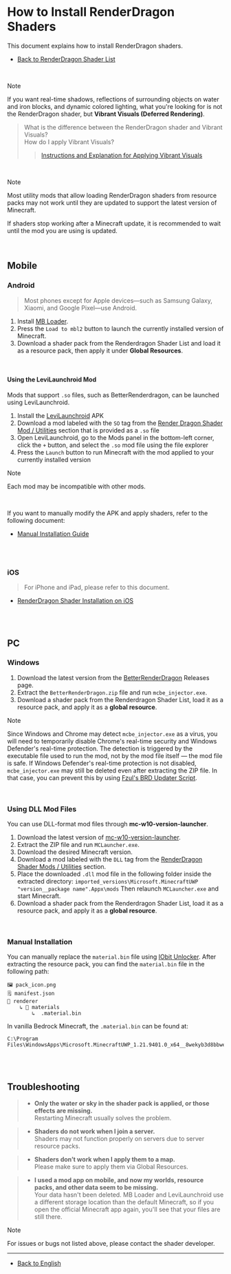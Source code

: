 # How to Install RenderDragon Shaders

This document explains how to install RenderDragon shaders.

- [Back to RenderDragon Shader List](/README.md)

<br>

> [!NOTE]
> If you want real-time shadows, reflections of surrounding objects on water and iron blocks, and dynamic colored lighting, what you're looking for is not the RenderDragon shader, but **Vibrant Visuals (Deferred Rendering)**.

> What is the difference between the RenderDragon shader and Vibrant Visuals?  
> How do I apply Vibrant Visuals?  
> > [Instructions and Explanation for Applying Vibrant Visuals](/docs/virbrant_visuals.md)

<br>

> [!NOTE]
> Most utility mods that allow loading RenderDragon shaders from resource packs may not work until they are updated to support the latest version of Minecraft.
>
> If shaders stop working after a Minecraft update, it is recommended to wait until the mod you are using is updated.

<br>

## Mobile

### Android

> Most phones except for Apple devices—such as Samsung Galaxy, Xiaomi, and Google Pixel—use Android.

1. Install [MB Loader](https://github.com/DominoKorean/Render-dragon-shader-list/blob/main/README.md#mb-loader).
2. Press the `Load to mbl2` button to launch the currently installed version of Minecraft.
3. Download a shader pack from the Renderdragon Shader List and load it as a resource pack, then apply it under **Global Resources**.

<br>

#### Using the LeviLaunchroid Mod

Mods that support `.so` files, such as BetterRenderdragon, can be launched using LeviLaunchroid.

1. Install the [LeviLaunchroid](https://github.com/LiteLDev/LeviLaunchroid/releases) APK
2. Download a mod labeled with the `SO` tag from the [Render Dragon Shader Mod / Utilities](https://github.com/DominoKorean/Render-dragon-shader-list?tab=readme-ov-file#render-dragon-shader-mod--utilities) section that is provided as a `.so` file
3. Open LeviLaunchroid, go to the Mods panel in the bottom-left corner, click the `+` button, and select the `.so` mod file using the file explorer
4. Press the `Launch` button to run Minecraft with the mod applied to your currently installed version

> [!NOTE]
> Each mod may be incompatible with other mods.


<br>

If you want to manually modify the APK and apply shaders, refer to the following document:
* [Manual Installation Guide](android.md)

<br>
<br>

### iOS

> For iPhone and iPad, please refer to this document.

* [RenderDragon Shader Installation on iOS](iOS.md)

<br>
<br>

## PC

### Windows

1. Download the latest version from the [BetterRenderDragon](https://github.com/QYCottage/BetterRenderDragon/releases) Releases page.
2. Extract the `BetterRenderDragon.zip` file and run `mcbe_injector.exe`.
3. Download a shader pack from the Renderdragon Shader List, load it as a resource pack, and apply it as a **global resource**.

> [!NOTE]
> Since Windows and Chrome may detect `mcbe_injector.exe` as a virus, you will need to temporarily disable Chrome's real-time security and Windows Defender's real-time protection.
> The detection is triggered by the executable file used to run the mod, not by the mod file itself — the mod file is safe.
> If Windows Defender's real-time protection is not disabled, `mcbe_injector.exe` may still be deleted even after extracting the ZIP file. In that case, you can prevent this by using [Fzul's BRD Updater Script](https://github.com/faizul726/brd-updater-script).

<br>

### Using DLL Mod Files

You can use DLL-format mod files through **mc-w10-version-launcher**.

1. Download the latest version of [mc-w10-version-launcher](https://github.com/QYCottage/mc-w10-version-launcher/releases).
2. Extract the ZIP file and run `MCLauncher.exe`.
3. Download the desired Minecraft version.
4. Download a mod labeled with the `DLL` tag from the [RenderDragon Shader Mods / Utilities](https://github.com/DominoKorean/Render-dragon-shader-list/blob/main/language/ko_kr/README.md#%EB%A0%8C%EB%8D%94%EB%93%9C%EB%9E%98%EA%B3%A4-%EC%85%B0%EC%9D%B4%EB%8D%94-%EB%AA%A8%EB%93%9C--%EC%9C%A0%ED%8B%B8%EB%A6%AC%ED%8B%B0) section.
5. Place the downloaded `.dll` mod file in the following folder inside the extracted directory:
   `imported_versions\Microsoft.MinecraftUWP "version__package name".Appx\mods`
   Then relaunch `MCLauncher.exe` and start Minecraft.
6. Download a shader pack from the Renderdragon Shader List, load it as a resource pack, and apply it as a **global resource**.

<br>

### Manual Installation

You can manually replace the `material.bin` file using [IObit Unlocker](https://www.iobit.com/en/iobit-unlocker.php).
After extracting the resource pack, you can find the `material.bin` file in the following path:

```
🖼️ pack_icon.png
🗒️ manifest.json
📁 renderer
    ↳ 📁 materials
        ↳  .material.bin
```

In vanilla Bedrock Minecraft, the `.material.bin` can be found at:

```
C:\Program Files\WindowsApps\Microsoft.MinecraftUWP_1.21.9401.0_x64__8wekyb3d8bbwe\data\renderer\materials
```

<br>
<br>

## Troubleshooting

> - **Only the water or sky in the shader pack is applied, or those effects are missing.**  
> Restarting Minecraft usually solves the problem.

> - **Shaders do not work when I join a server.**  
> Shaders may not function properly on servers due to server resource packs.

> - **Shaders don’t work when I apply them to a map.**  
> Please make sure to apply them via Global Resources.

> - **I used a mod app on mobile, and now my worlds, resource packs, and other data seem to be missing.**  
> Your data hasn't been deleted. MB Loader and LeviLaunchroid use a different storage location than the default Minecraft, so if you open the official Minecraft app again, you'll see that your files are still there.


> [!NOTE]  
> For issues or bugs not listed above, please contact the shader developer.

---

* [Back to English](/docs/installation/README.md)
